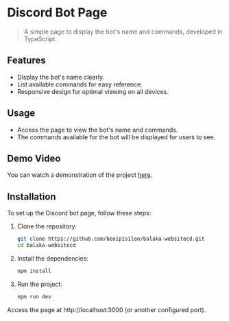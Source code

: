 # Discord Bot Page

> A simple page to display the bot's name and commands, developed in TypeScript.

## Features

- Display the bot's name clearly.
- List available commands for easy reference.
- Responsive design for optimal viewing on all devices.

## Usage

- Access the page to view the bot's name and commands.
- The commands available for the bot will be displayed for users to see.

## Demo Video

You can watch a demonstration of the project [here](https://drive.google.com/file/d/1abhruniNNObOKb0hI7-mhFhCwvAwRGNv/view?usp=sharing).

## Installation

To set up the Discord bot page, follow these steps:

1. Clone the repository:
   ```bash
   git clone https://github.com/beoipisilon/balaka-websitecd.git
   cd balaka-websitecd

2. Install the dependencies:
   ```bash
   npm install

4. Run the project:
   ```bash
   npm run dev

Access the page at http://localhost:3000 (or another configured port).
